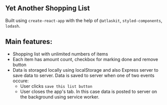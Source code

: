 ## Yet Another Shopping List

Built using `create-react-app` with the help of `@atlaskit`, `styled-components`, `lodash`.

## Main features:
- Shopping list with unlimited numbers of items
- Each item has amount count, checkbox for marking done and remove button
- Data is storaged locally using localStorage and also Express server to save data to server. Data is saved to server when one of two events occure:  
	- User clicks `save this list button`  
	- User closes the app's tab. In this case data is posted to server on the background using service worker.